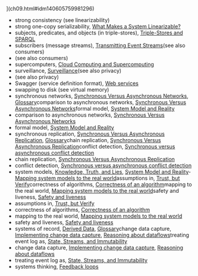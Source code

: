 ](ch09.html#idm140605759981296)
* strong consistency (see linearizability)
* strong one-copy serializability, [What Makes a System Linearizable? ](ch09.html#idm140605759980240)
* subjects, predicates, and objects (in triple-stores), [Triple-Stores and SPARQL](ch02.html#idm140605780411600)
* subscribers (message streams), [Transmitting Event Streams](ch11.html#idm140605757337872)(see also consumers)
* (see also consumers)
* supercomputers, [Cloud Computing and Supercomputing](ch08.html#idm140605761175328)
* surveillance, [Surveillance](ch12.html#idm140605754736880)(see also privacy)
* (see also privacy)
* Swagger (service definition format), [Web services](ch04.html#idm140605776739264)
* swapping to disk (see virtual memory)
* synchronous networks, [Synchronous Versus Asynchronous Networks](ch08.html#idm140605760916784), [Glossary](glossary01.html#idm140605754401424)comparison to asynchronous networks, [Synchronous Versus Asynchronous Networks](ch08.html#idm140605760927552)formal model, [System Model and Reality](ch08.html#idm140605760271504)
* comparison to asynchronous networks, [Synchronous Versus Asynchronous Networks](ch08.html#idm140605760927552)
* formal model, [System Model and Reality](ch08.html#idm140605760271504)
* synchronous replication, [Synchronous Versus Asynchronous Replication](ch05.html#idm140605776381888), [Glossary](glossary01.html#idm140605754400592)chain replication, [Synchronous Versus Asynchronous Replication](ch05.html#idm140605776365104)conflict detection, [Synchronous versus asynchronous conflict detection](ch05.html#idm140605775965936)
* chain replication, [Synchronous Versus Asynchronous Replication](ch05.html#idm140605776365104)
* conflict detection, [Synchronous versus asynchronous conflict detection](ch05.html#idm140605775965936)
* system models, [Knowledge, Truth, and Lies](ch08.html#idm140605760448240), [System Model and Reality](ch08.html#ix_sysmodreal)-[Mapping system models to the real world](ch08.html#idm140605760191232)assumptions in, [Trust, but Verify](ch12.html#idm140605754981280)correctness of algorithms, [Correctness of an algorithm](ch08.html#idm140605760249824)mapping to the real world, [Mapping system models to the real world](ch08.html#idm140605760210768)safety and liveness, [Safety and liveness](ch08.html#idm140605760232624)
* assumptions in, [Trust, but Verify](ch12.html#idm140605754981280)
* correctness of algorithms, [Correctness of an algorithm](ch08.html#idm140605760249824)
* mapping to the real world, [Mapping system models to the real world](ch08.html#idm140605760210768)
* safety and liveness, [Safety and liveness](ch08.html#idm140605760232624)
* systems of record, [Derived Data](part03.html#idm140605758732320), [Glossary](glossary01.html#idm140605754398128)change data capture, [Implementing change data capture](ch11.html#idm140605756988992), [Reasoning about dataflows](ch12.html#idm140605756095200)treating event log as, [State, Streams, and Immutability](ch11.html#idm140605756785504)
* change data capture, [Implementing change data capture](ch11.html#idm140605756988992), [Reasoning about dataflows](ch12.html#idm140605756095200)
* treating event log as, [State, Streams, and Immutability](ch11.html#idm140605756785504)
* systems thinking, [Feedback loops](ch12.html#idm140605754759808)